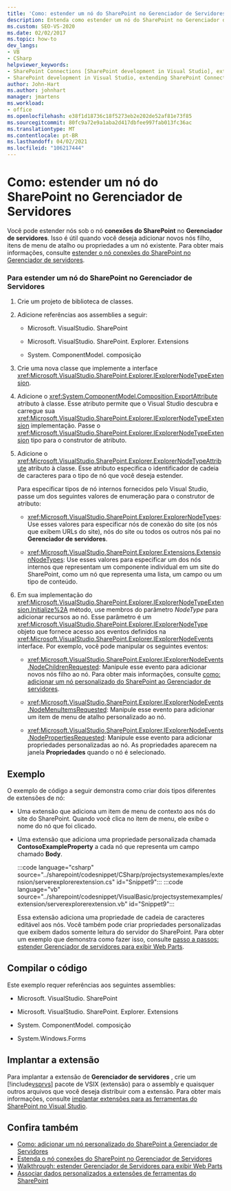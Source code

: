```yaml
---
title: 'Como: estender um nó do SharePoint no Gerenciador de Servidores | Microsoft Docs'
description: Entenda como estender um nó do SharePoint no Gerenciador de Servidores usando o nó conexões do SharePoint.
ms.custom: SEO-VS-2020
ms.date: 02/02/2017
ms.topic: how-to
dev_langs:
- VB
- CSharp
helpviewer_keywords:
- SharePoint Connections [SharePoint development in Visual Studio], extending a node
- SharePoint development in Visual Studio, extending SharePoint Connections node in Server Explorer
author: John-Hart
ms.author: johnhart
manager: jmartens
ms.workload:
- office
ms.openlocfilehash: e38f1d18736c18f5273eb2e202de52af81e73f85
ms.sourcegitcommit: 80fc9a72e9a1aba2d417dbfee997fab013fc36ac
ms.translationtype: MT
ms.contentlocale: pt-BR
ms.lasthandoff: 04/02/2021
ms.locfileid: "106217444"
---
```

# <a name="how-to-extend-a-sharepoint-node-in-server-explorer"></a>Como: estender um nó do SharePoint no Gerenciador de Servidores
  Você pode estender nós sob o nó **conexões do SharePoint** no **Gerenciador de servidores**. Isso é útil quando você deseja adicionar novos nós filho, itens de menu de atalho ou propriedades a um nó existente. Para obter mais informações, consulte [estender o nó conexões do SharePoint no Gerenciador de servidores](../sharepoint/extending-the-sharepoint-connections-node-in-server-explorer.md).

### <a name="to-extend-a-sharepoint-node-in-server-explorer"></a>Para estender um nó do SharePoint no Gerenciador de Servidores

1. Crie um projeto de biblioteca de classes.

2. Adicione referências aos assemblies a seguir:

    - Microsoft. VisualStudio. SharePoint

    - Microsoft. VisualStudio. SharePoint. Explorer. Extensions

    - System. ComponentModel. composição

3. Crie uma nova classe que implemente a interface <xref:Microsoft.VisualStudio.SharePoint.Explorer.IExplorerNodeTypeExtension>.

4. Adicione o <xref:System.ComponentModel.Composition.ExportAttribute> atributo à classe. Esse atributo permite que o Visual Studio descubra e carregue sua <xref:Microsoft.VisualStudio.SharePoint.Explorer.IExplorerNodeTypeExtension> implementação. Passe o <xref:Microsoft.VisualStudio.SharePoint.Explorer.IExplorerNodeTypeExtension> tipo para o construtor de atributo.

5. Adicione o <xref:Microsoft.VisualStudio.SharePoint.Explorer.ExplorerNodeTypeAttribute> atributo à classe. Esse atributo especifica o identificador de cadeia de caracteres para o tipo de nó que você deseja estender.

     Para especificar tipos de nó internos fornecidos pelo Visual Studio, passe um dos seguintes valores de enumeração para o construtor de atributo:

    - <xref:Microsoft.VisualStudio.SharePoint.Explorer.ExplorerNodeTypes>: Use esses valores para especificar nós de conexão do site (os nós que exibem URLs do site), nós do site ou todos os outros nós pai no **Gerenciador de servidores**.

    - <xref:Microsoft.VisualStudio.SharePoint.Explorer.Extensions.ExtensionNodeTypes>: Use esses valores para especificar um dos nós internos que representam um componente individual em um site do SharePoint, como um nó que representa uma lista, um campo ou um tipo de conteúdo.

6. Em sua implementação do <xref:Microsoft.VisualStudio.SharePoint.Explorer.IExplorerNodeTypeExtension.Initialize%2A> método, use membros do parâmetro *NodeType* para adicionar recursos ao nó. Esse parâmetro é um <xref:Microsoft.VisualStudio.SharePoint.Explorer.IExplorerNodeType> objeto que fornece acesso aos eventos definidos na <xref:Microsoft.VisualStudio.SharePoint.Explorer.IExplorerNodeEvents> interface. Por exemplo, você pode manipular os seguintes eventos:

    - <xref:Microsoft.VisualStudio.SharePoint.Explorer.IExplorerNodeEvents.NodeChildrenRequested>: Manipule esse evento para adicionar novos nós filho ao nó. Para obter mais informações, consulte [como: adicionar um nó personalizado do SharePoint ao Gerenciador de servidores](../sharepoint/how-to-add-a-custom-sharepoint-node-to-server-explorer.md).

    - <xref:Microsoft.VisualStudio.SharePoint.Explorer.IExplorerNodeEvents.NodeMenuItemsRequested>: Manipule esse evento para adicionar um item de menu de atalho personalizado ao nó.

    - <xref:Microsoft.VisualStudio.SharePoint.Explorer.IExplorerNodeEvents.NodePropertiesRequested>: Manipule esse evento para adicionar propriedades personalizadas ao nó. As propriedades aparecem na janela **Propriedades** quando o nó é selecionado.

## <a name="example"></a>Exemplo
 O exemplo de código a seguir demonstra como criar dois tipos diferentes de extensões de nó:

- Uma extensão que adiciona um item de menu de contexto aos nós do site do SharePoint. Quando você clica no item de menu, ele exibe o nome do nó que foi clicado.

- Uma extensão que adiciona uma propriedade personalizada chamada **ContosoExampleProperty** a cada nó que representa um campo chamado **Body**.

  :::code language="csharp" source="../sharepoint/codesnippet/CSharp/projectsystemexamples/extension/serverexplorerextension.cs" id="Snippet9":::
  :::code language="vb" source="../sharepoint/codesnippet/VisualBasic/projectsystemexamples/extension/serverexplorerextension.vb" id="Snippet9":::

  Essa extensão adiciona uma propriedade de cadeia de caracteres editável aos nós. Você também pode criar propriedades personalizadas que exibem dados somente leitura do servidor do SharePoint. Para obter um exemplo que demonstra como fazer isso, consulte [passo a passos: estender Gerenciador de servidores para exibir Web Parts](../sharepoint/walkthrough-extending-server-explorer-to-display-web-parts.md).

## <a name="compile-the-code"></a>Compilar o código
 Este exemplo requer referências aos seguintes assemblies:

- Microsoft. VisualStudio. SharePoint

- Microsoft. VisualStudio. SharePoint. Explorer. Extensions

- System. ComponentModel. composição

- System.Windows.Forms

## <a name="deploy-the-extension"></a>Implantar a extensão
 Para implantar a extensão de **Gerenciador de servidores** , crie um [!include[vsprvs](../sharepoint/includes/vsprvs-md.md)] pacote de VSIX (extensão) para o assembly e quaisquer outros arquivos que você deseja distribuir com a extensão. Para obter mais informações, consulte [implantar extensões para as ferramentas do SharePoint no Visual Studio](../sharepoint/deploying-extensions-for-the-sharepoint-tools-in-visual-studio.md).

## <a name="see-also"></a>Confira também
- [Como: adicionar um nó personalizado do SharePoint a Gerenciador de Servidores](../sharepoint/how-to-add-a-custom-sharepoint-node-to-server-explorer.md)
- [Estenda o nó conexões do SharePoint no Gerenciador de Servidores](../sharepoint/extending-the-sharepoint-connections-node-in-server-explorer.md)
- [Walkthrough: estender Gerenciador de Servidores para exibir Web Parts](../sharepoint/walkthrough-extending-server-explorer-to-display-web-parts.md)
- [Associar dados personalizados a extensões de ferramentas do SharePoint](../sharepoint/associating-custom-data-with-sharepoint-tools-extensions.md)
